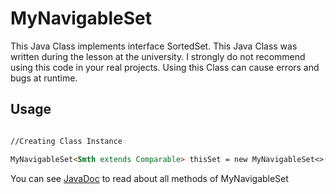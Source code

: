 # MyNavigableSet

This Java Class implements interface SortedSet.
This Java Class was written during the lesson at the university. I strongly do not recommend using this code in your real projects. Using this Class can cause errors and bugs at runtime.


## Usage

```markdown

//Creating Class Instance

MyNavigableSet<Smth extends Comparable> thisSet = new MyNavigableSet<>();

```

You can see [JavaDoc](https://mipoks.github.io/MyNavigableSet/) to read about all methods of MyNavigableSet

